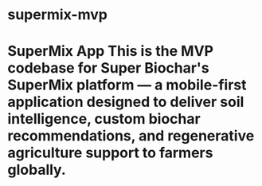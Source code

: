 # supermix-mvp
# SuperMix App This is the MVP codebase for Super Biochar's SuperMix platform — a mobile-first application designed to deliver soil intelligence, custom biochar recommendations, and regenerative agriculture support to farmers globally.
